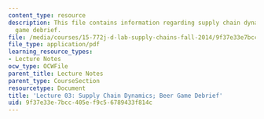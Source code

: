 ```yaml
---
content_type: resource
description: This file contains information regarding supply chain dynamics; beer
  game debrief.
file: /media/courses/15-772j-d-lab-supply-chains-fall-2014/9f37e33e7bcc405ef9c56789433f814c_MIT15_772JF14_Lec03.pdf
file_type: application/pdf
learning_resource_types:
- Lecture Notes
ocw_type: OCWFile
parent_title: Lecture Notes
parent_type: CourseSection
resourcetype: Document
title: 'Lecture 03: Supply Chain Dynamics; Beer Game Debrief'
uid: 9f37e33e-7bcc-405e-f9c5-6789433f814c
---
```

